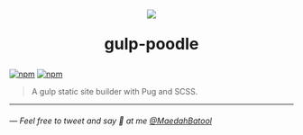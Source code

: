 <h1 align="center">
  <img src="http://on.ahmda.ws/2U1T1A1l2n1f/c" />

gulp-poodle

</h1>

[![npm](https://img.shields.io/npm/v/gulp-poodle.svg?style=flat-square)](https://www.npmjs.com/package/gulp-poodle) [![npm](https://img.shields.io/npm/dt/gulp-poodle.svg?style=flat-square&label=downloads)](https://www.npmjs.com/package/gulp-poodle)

> A gulp static site builder with Pug and SCSS.

---

###### — Feel free to tweet and say 👋 at me [@MaedahBatool](https://twitter.com/MaedahBatool/)
